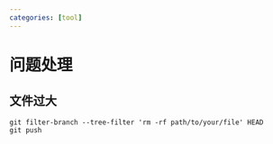 ```yaml
---
categories: [tool]
---
```




# 问题处理

## 文件过大

```shell
git filter-branch --tree-filter 'rm -rf path/to/your/file' HEAD
git push
```

